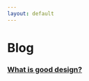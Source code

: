 ```yaml
---
layout: default
---
```


# Blog

### [What is good design?](https://www.notion.so/What-is-good-design-a125753dbe1b43a38aee78dfbe023468)

